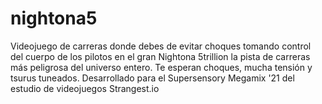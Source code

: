 # nightona5
Videojuego de carreras donde debes de evitar choques tomando control del cuerpo de los pilotos en el gran Nightona 5trillion la pista de carreras más peligrosa del universo entero. Te esperan choques, mucha tensión y tsurus tuneados. Desarrollado para el Supersensory Megamix '21 del estudio de videojuegos Strangest.io
